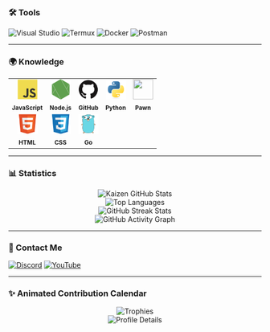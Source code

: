 ### 🛠️ Tools
![Visual Studio](https://img.shields.io/badge/Visual_Studio-2C2C32?style=flat&logo=visualstudio&logoColor=5C2D91)
![Termux](https://img.shields.io/badge/Termux-2C2C32?style=flat&logo=termux&logoColor=FFFFFF)
![Docker](https://img.shields.io/badge/Docker-2C2C32?style=flat&logo=docker&logoColor=2496ED)
![Postman](https://img.shields.io/badge/Postman-2C2C32?style=flat&logo=postman&logoColor=FF6C37)

---

### 🌍 Knowledge
<table>
  <tr>
    <td align="center">
      <img src="https://raw.githubusercontent.com/devicons/devicon/master/icons/javascript/javascript-original.svg" height="40" width="40"/><br>
      <sub><b>JavaScript</b></sub>
    </td>
    <td align="center">
      <img src="https://raw.githubusercontent.com/devicons/devicon/master/icons/nodejs/nodejs-plain.svg" height="40" width="40"/><br>
      <sub><b>Node.js</b></sub>
    </td>
    <td align="center">
      <img src="https://raw.githubusercontent.com/devicons/devicon/master/icons/github/github-original.svg" height="40" width="40"/><br>
      <sub><b>GitHub</b></sub>
    </td>
    <td align="center">
      <img src="https://raw.githubusercontent.com/devicons/devicon/master/icons/python/python-original.svg" height="40" width="40"/><br>
      <sub><b>Python</b></sub>
    </td>
    <td align="center">
      <img src="https://i.imgur.com/VJLHjfM.png" height="40" width="40"/><br>
      <sub><b>Pawn</b></sub>
    </td>
  </tr>
  <tr>
    <td align="center">
      <img src="https://raw.githubusercontent.com/devicons/devicon/master/icons/html5/html5-original.svg" height="40" width="40"/><br>
      <sub><b>HTML</b></sub>
    </td>
    <td align="center">
      <img src="https://raw.githubusercontent.com/devicons/devicon/master/icons/css3/css3-original.svg" height="40" width="40"/><br>
      <sub><b>CSS</b></sub>
    </td>
    <td align="center">
      <img src="https://raw.githubusercontent.com/devicons/devicon/master/icons/go/go-original.svg" height="40" width="40"/><br>
      <sub><b>Go</b></sub>
    </td>
  </tr>
</table>

---

### 📊 Statistics
<div align="center">
  <img src="https://github-readme-stats.vercel.app/api?username=KaizenExecute&show_icons=true&theme=github_dark&hide_border=true" alt="Kaizen GitHub Stats"/>
  <br>
  <img src="https://github-readme-stats.vercel.app/api/top-langs/?username=KaizenExecute&layout=compact&theme=github_dark&hide_border=true" alt="Top Languages" style="animation: pulse 2s infinite;"/>
  <br>
  <img src="https://streak-stats.demolab.com/?user=KaizenExecute&theme=github-dark-blue&hide_border=true" alt="GitHub Streak Stats" style="animation: fadeIn 3s infinite;"/>
  <br>
  <img src="https://github-readme-activity-graph.cyclic.app/graph?username=KaizenExecute&theme=github-dark&hide_border=true" alt="GitHub Activity Graph"/>
</div>

---

### 📱 Contact Me
[![Discord](https://img.shields.io/badge/Discord-7289DA?style=flat&logo=discord&logoColor=white)](https://discord.com/users/730166257290313758)
[![YouTube](https://img.shields.io/badge/YouTube-FF0000?style=flat&logo=youtube&logoColor=white)](https://www.youtube.com/)

---

### ✨ Animated Contribution Calendar
<div align="center">
  <img src="https://github-profile-trophy.vercel.app/?username=KaizenExecute&theme=darkhub&no-bg=true&row=1&margin-w=15" alt="Trophies"/>
  <br/>
  <img src="https://github-profile-summary-cards.vercel.app/api/cards/profile-details?username=KaizenExecute&theme=github_dark" alt="Profile Details"/>
</div>
